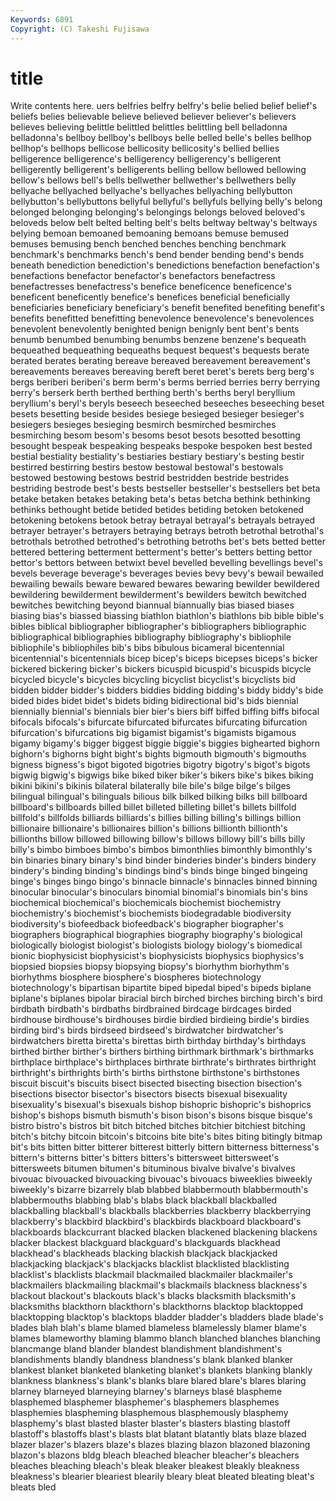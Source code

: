 ```yaml
---
Keywords: 6891 
Copyright: (C) Takeshi Fujisawa
---
```


# title

Write contents here.
uers belfries belfry belfry's belie belied belief belief's
beliefs belies believable believe believed believer believer's believers believes believing
belittle belittled belittles belittling bell belladonna belladonna's bellboy bellboy's bellboys
belle belled belle's belles bellhop bellhop's bellhops bellicose bellicosity bellicosity's
bellied bellies belligerence belligerence's belligerency belligerency's belligerent belligerently belligerent's belligerents
belling bellow bellowed bellowing bellow's bellows bell's bells bellwether bellwether's
bellwethers belly bellyache bellyached bellyache's bellyaches bellyaching bellybutton bellybutton's bellybuttons
bellyful bellyful's bellyfuls bellying belly's belong belonged belonging belonging's belongings
belongs beloved beloved's beloveds below belt belted belting belt's belts
beltway beltway's beltways belying bemoan bemoaned bemoaning bemoans bemuse bemused
bemuses bemusing bench benched benches benching benchmark benchmark's benchmarks bench's
bend bender bending bend's bends beneath benediction benediction's benedictions benefaction
benefaction's benefactions benefactor benefactor's benefactors benefactress benefactresses benefactress's benefice beneficence
beneficence's beneficent beneficently benefice's benefices beneficial beneficially beneficiaries beneficiary beneficiary's
benefit benefited benefiting benefit's benefits benefitted benefitting benevolence benevolence's benevolences
benevolent benevolently benighted benign benignly bent bent's bents benumb benumbed
benumbing benumbs benzene benzene's bequeath bequeathed bequeathing bequeaths bequest bequest's
bequests berate berated berates berating bereave bereaved bereavement bereavement's bereavements
bereaves bereaving bereft beret beret's berets berg berg's bergs beriberi
beriberi's berm berm's berms berried berries berry berrying berry's berserk
berth berthed berthing berth's berths beryl beryllium beryllium's beryl's beryls
beseech beseeched beseeches beseeching beset besets besetting beside besides besiege
besieged besieger besieger's besiegers besieges besieging besmirch besmirched besmirches besmirching
besom besom's besoms besot besots besotted besotting besought bespeak bespeaking
bespeaks bespoke bespoken best bested bestial bestiality bestiality's bestiaries bestiary
bestiary's besting bestir bestirred bestirring bestirs bestow bestowal bestowal's bestowals
bestowed bestowing bestows bestrid bestridden bestride bestrides bestriding bestrode best's
bests bestseller bestseller's bestsellers bet beta betake betaken betakes betaking
beta's betas betcha bethink bethinking bethinks bethought betide betided betides
betiding betoken betokened betokening betokens betook betray betrayal betrayal's betrayals
betrayed betrayer betrayer's betrayers betraying betrays betroth betrothal betrothal's betrothals
betrothed betrothed's betrothing betroths bet's bets betted better bettered bettering
betterment betterment's better's betters betting bettor bettor's bettors between betwixt
bevel bevelled bevelling bevellings bevel's bevels beverage beverage's beverages bevies
bevy bevy's bewail bewailed bewailing bewails beware bewared bewares bewaring
bewilder bewildered bewildering bewilderment bewilderment's bewilders bewitch bewitched bewitches bewitching
beyond biannual biannually bias biased biases biasing bias's biassed biassing
biathlon biathlon's biathlons bib bible bible's bibles biblical bibliographer bibliographer's
bibliographers bibliographic bibliographical bibliographies bibliography bibliography's bibliophile bibliophile's bibliophiles bib's
bibs bibulous bicameral bicentennial bicentennial's bicentennials bicep bicep's biceps bicepses
biceps's bicker bickered bickering bicker's bickers bicuspid bicuspid's bicuspids bicycle
bicycled bicycle's bicycles bicycling bicyclist bicyclist's bicyclists bid bidden bidder
bidder's bidders biddies bidding bidding's biddy biddy's bide bided bides
bidet bidet's bidets biding bidirectional bid's bids biennial biennially biennial's
biennials bier bier's biers biff biffed biffing biffs bifocal bifocals
bifocals's bifurcate bifurcated bifurcates bifurcating bifurcation bifurcation's bifurcations big bigamist
bigamist's bigamists bigamous bigamy bigamy's bigger biggest biggie biggie's biggies
bighearted bighorn bighorn's bighorns bight bight's bights bigmouth bigmouth's bigmouths
bigness bigness's bigot bigoted bigotries bigotry bigotry's bigot's bigots bigwig
bigwig's bigwigs bike biked biker biker's bikers bike's bikes biking
bikini bikini's bikinis bilateral bilaterally bile bile's bilge bilge's bilges
bilingual bilingual's bilinguals bilious bilk bilked bilking bilks bill billboard
billboard's billboards billed billet billeted billeting billet's billets billfold billfold's
billfolds billiards billiards's billies billing billing's billings billion billionaire billionaire's
billionaires billion's billions billionth billionth's billionths billow billowed billowing billow's
billows billowy bill's bills billy billy's bimbo bimboes bimbo's bimbos
bimonthlies bimonthly bimonthly's bin binaries binary binary's bind binder binderies
binder's binders bindery bindery's binding binding's bindings bind's binds binge
binged bingeing binge's binges bingo bingo's binnacle binnacle's binnacles binned
binning binocular binocular's binoculars binomial binomial's binomials bin's bins biochemical
biochemical's biochemicals biochemist biochemistry biochemistry's biochemist's biochemists biodegradable biodiversity biodiversity's
biofeedback biofeedback's biographer biographer's biographers biographical biographies biography biography's biological
biologically biologist biologist's biologists biology biology's biomedical bionic biophysicist biophysicist's
biophysicists biophysics biophysics's biopsied biopsies biopsy biopsying biopsy's biorhythm biorhythm's
biorhythms biosphere biosphere's biospheres biotechnology biotechnology's bipartisan bipartite biped bipedal
biped's bipeds biplane biplane's biplanes bipolar biracial birch birched birches
birching birch's bird birdbath birdbath's birdbaths birdbrained birdcage birdcages birded
birdhouse birdhouse's birdhouses birdie birdied birdieing birdie's birdies birding bird's
birds birdseed birdseed's birdwatcher birdwatcher's birdwatchers biretta biretta's birettas birth
birthday birthday's birthdays birthed birther birther's birthers birthing birthmark birthmark's
birthmarks birthplace birthplace's birthplaces birthrate birthrate's birthrates birthright birthright's birthrights
birth's births birthstone birthstone's birthstones biscuit biscuit's biscuits bisect bisected
bisecting bisection bisection's bisections bisector bisector's bisectors bisects bisexual bisexuality
bisexuality's bisexual's bisexuals bishop bishopric bishopric's bishoprics bishop's bishops bismuth
bismuth's bison bison's bisons bisque bisque's bistro bistro's bistros bit
bitch bitched bitches bitchier bitchiest bitching bitch's bitchy bitcoin bitcoin's
bitcoins bite bite's bites biting bitingly bitmap bit's bits bitten
bitter bitterer bitterest bitterly bittern bitterness bitterness's bittern's bitterns bitter's
bitters bitters's bittersweet bittersweet's bittersweets bitumen bitumen's bituminous bivalve bivalve's
bivalves bivouac bivouacked bivouacking bivouac's bivouacs biweeklies biweekly biweekly's bizarre
bizarrely blab blabbed blabbermouth blabbermouth's blabbermouths blabbing blab's blabs black
blackball blackballed blackballing blackball's blackballs blackberries blackberry blackberrying blackberry's blackbird
blackbird's blackbirds blackboard blackboard's blackboards blackcurrant blacked blacken blackened blackening
blackens blacker blackest blackguard blackguard's blackguards blackhead blackhead's blackheads blacking
blackish blackjack blackjacked blackjacking blackjack's blackjacks blacklist blacklisted blacklisting blacklist's
blacklists blackmail blackmailed blackmailer blackmailer's blackmailers blackmailing blackmail's blackmails blackness
blackness's blackout blackout's blackouts black's blacks blacksmith blacksmith's blacksmiths blackthorn
blackthorn's blackthorns blacktop blacktopped blacktopping blacktop's blacktops bladder bladder's bladders
blade blade's blades blah blah's blame blamed blameless blamelessly blamer
blame's blames blameworthy blaming blammo blanch blanched blanches blanching blancmange
bland blander blandest blandishment blandishment's blandishments blandly blandness blandness's blank
blanked blanker blankest blanket blanketed blanketing blanket's blankets blanking blankly
blankness blankness's blank's blanks blare blared blare's blares blaring blarney
blarneyed blarneying blarney's blarneys blasé blaspheme blasphemed blasphemer blasphemer's blasphemers
blasphemes blasphemies blaspheming blasphemous blasphemously blasphemy blasphemy's blast blasted blaster
blaster's blasters blasting blastoff blastoff's blastoffs blast's blasts blat blatant
blatantly blats blaze blazed blazer blazer's blazers blaze's blazes blazing
blazon blazoned blazoning blazon's blazons bldg bleach bleached bleacher bleacher's
bleachers bleaches bleaching bleach's bleak bleaker bleakest bleakly bleakness bleakness's
blearier bleariest blearily bleary bleat bleated bleating bleat's bleats bled
